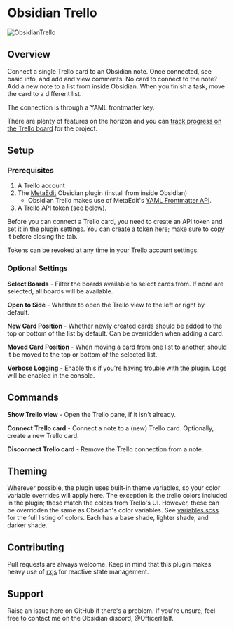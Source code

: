 # Obsidian Trello

![ObsidianTrello](doc/screenshot.png)

## Overview

Connect a single Trello card to an Obsidian note. Once connected, see basic info, and add and view comments. No card to connect to the note? Add a new note to a list from inside Obsidian. When you finish a task, move the card to a different list.

The connection is through a YAML frontmatter key.

There are plenty of features on the horizon and you can [track progress on the Trello board](https://trello.com/b/1fVRPLKO/obsidian-trello) for the project.

## Setup

### Prerequisites

1. A Trello account
2. The [MetaEdit](https://github.com/chhoumann/MetaEdit) Obsidian plugin (install from inside Obsidian)
   - Obsidian Trello makes use of MetaEdit's [YAML Frontmatter API](https://github.com/chhoumann/MetaEdit#api).
3. A Trello API token (see below).

Before you can connect a Trello card, you need to create an API token and set it in the plugin settings. You can create a token [here][tokenurl]; make sure to copy it before closing the tab.

Tokens can be revoked at any time in your Trello account settings.

### Optional Settings

**Select Boards** - Filter the boards available to select cards from. If none are selected, all boards will be available.

**Open to Side** - Whether to open the Trello view to the left or right by default.

**New Card Position** - Whether newly created cards should be added to the top or bottom of the list by default. Can be overridden when adding a card.

**Moved Card Position** - When moving a card from one list to another, should it be moved to the top or bottom of the selected list.

**Verbose Logging** - Enable this if you're having trouble with the plugin. Logs will be enabled in the console.

## Commands

**Show Trello view** - Open the Trello pane, if it isn't already.

**Connect Trello card** - Connect a note to a (new) Trello card. Optionally, create a new Trello card.

**Disconnect Trello card** - Remove the Trello connection from a note.

## Theming

Wherever possible, the plugin uses built-in theme variables, so your color variable overrides will apply here. The exception is the trello colors included in the plugin; these match the colors from Trello's UI. However, these can be overridden the same as Obsidian's color variables. See [variables.scss](src/variables.scss) for the full listing of colors. Each has a base shade, lighter shade, and darker shade.

## Contributing

Pull requests are always welcome. Keep in mind that this plugin makes heavy use of [rxjs](https://www.learnrxjs.io/) for reactive state management.

## Support

Raise an issue here on GitHub if there's a problem. If you're unsure, feel free to contact me on the Obsidian discord, @OfficerHalf.

[tokenurl]: https://trello.com/1/authorize?expiration=never&scope=read,write&response_type=token&name=Obsidian%20Trello%20Token&key=9537467993aefd6dca9ee7788179c298
